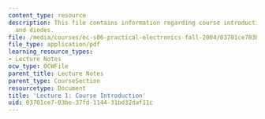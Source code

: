 ```yaml
---
content_type: resource
description: This file contains information regarding course introduction, resistors
  and diodes.
file: /media/courses/ec-s06-practical-electronics-fall-2004/03701ce703be37fd114431bd32daf11c_MITEC_S06F04_lec01.pdf
file_type: application/pdf
learning_resource_types:
- Lecture Notes
ocw_type: OCWFile
parent_title: Lecture Notes
parent_type: CourseSection
resourcetype: Document
title: 'Lecture 1: Course Introduction'
uid: 03701ce7-03be-37fd-1144-31bd32daf11c
---
```


